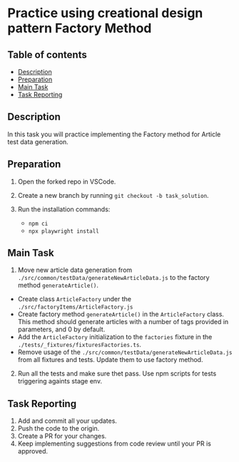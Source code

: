 # Practice using creational design pattern Factory Method

## Table of contents

- [Description](#description)
- [Preparation](#preparation)
- [Main Task](#main-task)
- [Task Reporting](#task-reporting)

## Description

In this task you will practice implementing the Factory method for Article test data generation. 

## Preparation

1. Open the forked repo in VSCode.
2. Create a new branch by running `git checkout -b task_solution`.
3. Run the installation commands:

    - `npm ci`
    - `npx playwright install`


## Main Task
1. Move new article data generation from `./src/common/testData/generateNewArticleData.js` to the factory method `generateArticle()`.
 - Create class `ArticleFactory` under the `./src/factoryItems/ArticleFactory.js`
 - Create factory method `generateArticle()` in the `ArticleFactory` class. This method should generate articles with a number of tags provided in parameters, and 0 by default. 
 - Add the `ArticleFactory` initialization to the `factories` fixture in the `./tests/_fixtures/fixturesFactories.ts`.
 - Remove usage of the `./src/common/testData/generateNewArticleData.js` from all fixtures and tests. Update them to use factory method.
2. Run all the tests and make sure thet pass. Use npm scripts for tests triggering againts stage env.

## Task Reporting

1. Add and commit all your updates.
2. Push the code to the origin.
3. Create a PR for your changes.
4. Keep implementing suggestions from code review until your PR is approved.
